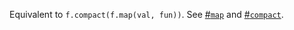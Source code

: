 Equivalent to `f.compact(f.map(val, fun))`. See [#`map`](#function-map) and [#`compact`](#function-compact).
